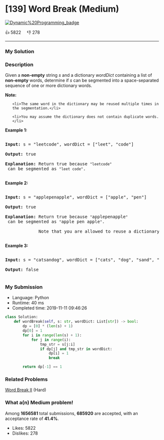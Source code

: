 # [139] Word Break (Medium)

[![Dynamic%20Programming_badge](https://img.shields.io/badge/topic-Dynamic%20Programming-green.svg)](https://leetcode.com/problems/word-break/) 

:+1: 5822 &nbsp; &nbsp; :thumbsdown: 278

---

### My Solution


### Description
<p>Given a <strong>non-empty</strong> string <em>s</em> and a dictionary <em>wordDict</em> containing a list of <strong>non-empty</strong> words, determine if <em>s</em> can be segmented into a space-separated sequence of one or more dictionary words.</p>

<p><strong>Note:</strong></p>

<ul>
	<li>The same word in the dictionary may be reused multiple times in the segmentation.</li>
	<li>You may assume the dictionary does not contain duplicate words.</li>
</ul>

<p><strong>Example 1:</strong></p>

<pre>
<strong>Input:</strong> s = &quot;leetcode&quot;, wordDict = [&quot;leet&quot;, &quot;code&quot;]
<strong>Output:</strong> true
<strong>Explanation:</strong> Return true because <code>&quot;leetcode&quot;</code> can be segmented as <code>&quot;leet code&quot;</code>.
</pre>

<p><strong>Example 2:</strong></p>

<pre>
<strong>Input:</strong> s = &quot;applepenapple&quot;, wordDict = [&quot;apple&quot;, &quot;pen&quot;]
<strong>Output:</strong> true
<strong>Explanation:</strong> Return true because <code>&quot;</code>applepenapple<code>&quot;</code> can be segmented as <code>&quot;</code>apple pen apple<code>&quot;</code>.
&nbsp;            Note that you are allowed to reuse a dictionary word.
</pre>

<p><strong>Example 3:</strong></p>

<pre>
<strong>Input:</strong> s = &quot;catsandog&quot;, wordDict = [&quot;cats&quot;, &quot;dog&quot;, &quot;sand&quot;, &quot;and&quot;, &quot;cat&quot;]
<strong>Output:</strong> false
</pre>



### My Submission

- Language: Python
- Runtime: 40 ms
- Completed time: 2019-11-11 09:46:26

```Python
class Solution:
    def wordBreak(self, s: str, wordDict: List[str]) -> bool:
        dp = [0] * (len(s) + 1)
        dp[0] = 1
        for i in range(len(s) + 1):
            for j in range(i):
                tmp_str = s[j:i]
                if dp[j] and tmp_str in wordDict:
                    dp[i] = 1
                    break

        return dp[-1] == 1        
```


### Related Problems
[Word Break II](https://leetcode.com/problems/word-break-ii/) (Hard) <br>



### What a(n) Medium problem!
Among **1656581** total submissions, **685920** are accepted, with an acceptance rate of **41.4%**. <br>

- Likes: 5822
- Dislikes: 278

